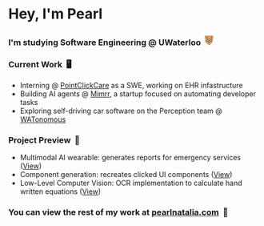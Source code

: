 
<!--<div align="left">
   <img src="https://github-readme-stats.vercel.app/api/top-langs/?username=pearl-natalia&layout=compact&card_width=333&theme=rose_pine&size_weight=0.4&count_weight=0.6" alt="Top Languages">
</div>-->

<!-- Source for widgets: https://github.com/tandpfun/skill-icons?tab=readme-ov-file#icons-list -->
# Hey, I'm Pearl

### **I'm studying Software Engineering @ UWaterloo&nbsp;&nbsp;<img src="waterloo-logo.png" alt="UWaterloo Logo" width="18" style="vertical-align: botto;"/>**


### **Current Work**&nbsp;&nbsp;🖥️
- Interning @ [PointClickCare](https://pointclickcare.com/products/) as a SWE, working on EHR infastructure
- Building AI agents @ [Mimrr](https://www.mimrr.com/), a startup focused on automating developer tasks
- Exploring self-driving car software on the Perception team @ [WATonomous](https://www.watonomous.ca/)

### **Project Preview**&nbsp;&nbsp;🧩
- Multimodal AI wearable: generates reports for emergency services ([View](https://devpost.com/software/group-123))
- Component generation: recreates clicked UI components ([View](https://github.com/pearl-natalia/component-generation))
- Low-Level Computer Vision: OCR implementation to calculate hand written equations ([View](https://www.pearlnatalia.com/projects/mathocr.html))

### **You can view the rest of my work at [pearlnatalia.com](https://www.pearlnatalia.com)**&nbsp;&nbsp;🔗 
<!--- Embedded AI: AI-powered dash cam to monitor driving behavior ([View](https://www.pearlnatalia.com/projects/siren.html))-->

<!--[![Recent Experiment](https://img.shields.io/badge/Recent%20Experiment-grey?style=for-the-badge&logo=github)](https://github.com/pearl-natalia/Mathematical-OCR/blob/main/README.md)-->

<!--## Languages -->
<!--[![My Skills](https://skillicons.dev/icons?i=html,css,js,java,php,python,c,cpp,mysql)](https://skillicons.dev) -->


<!--## Developer Tools
[![My Skills](https://skillicons.dev/icons?i=vscode,androidstudio,aws,bootstrap,docker,django,flask,git,mysql,sqlite,opencv,tensorflow,wordpress,vercel)](https://skillicons.dev) -->





